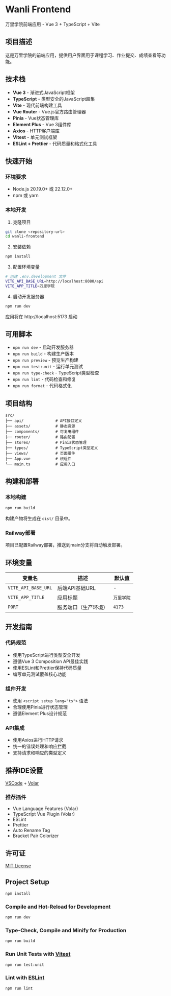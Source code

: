 # Wanli Frontend

万里学院前端应用 - Vue 3 + TypeScript + Vite

## 项目描述

这是万里学院的前端应用，提供用户界面用于课程学习、作业提交、成绩查看等功能。

## 技术栈

- **Vue 3** - 渐进式JavaScript框架
- **TypeScript** - 类型安全的JavaScript超集
- **Vite** - 现代前端构建工具
- **Vue Router** - Vue.js官方路由管理器
- **Pinia** - Vue状态管理库
- **Element Plus** - Vue 3组件库
- **Axios** - HTTP客户端库
- **Vitest** - 单元测试框架
- **ESLint + Prettier** - 代码质量和格式化工具

## 快速开始

### 环境要求

- Node.js 20.19.0+ 或 22.12.0+
- npm 或 yarn

### 本地开发

1. 克隆项目
```bash
git clone <repository-url>
cd wanli-frontend
```

2. 安装依赖
```bash
npm install
```

3. 配置环境变量
```bash
# 创建 .env.development 文件
VITE_API_BASE_URL=http://localhost:8080/api
VITE_APP_TITLE=万里学院
```

4. 启动开发服务器
```bash
npm run dev
```

应用将在 http://localhost:5173 启动

## 可用脚本

- `npm run dev` - 启动开发服务器
- `npm run build` - 构建生产版本
- `npm run preview` - 预览生产构建
- `npm run test:unit` - 运行单元测试
- `npm run type-check` - TypeScript类型检查
- `npm run lint` - 代码检查和修复
- `npm run format` - 代码格式化

## 项目结构

```
src/
├── api/              # API接口定义
├── assets/           # 静态资源
├── components/       # 可复用组件
├── router/           # 路由配置
├── stores/           # Pinia状态管理
├── types/            # TypeScript类型定义
├── views/            # 页面组件
├── App.vue           # 根组件
└── main.ts           # 应用入口
```

## 构建和部署

### 本地构建
```bash
npm run build
```

构建产物将生成在 `dist/` 目录中。

### Railway部署

项目已配置Railway部署，推送到main分支将自动触发部署。

## 环境变量

| 变量名 | 描述 | 默认值 |
|--------|------|--------|
| `VITE_API_BASE_URL` | 后端API基础URL | - |
| `VITE_APP_TITLE` | 应用标题 | `万里学院` |
| `PORT` | 服务端口（生产环境） | `4173` |

## 开发指南

### 代码规范
- 使用TypeScript进行类型安全开发
- 遵循Vue 3 Composition API最佳实践
- 使用ESLint和Prettier保持代码质量
- 编写单元测试覆盖核心功能

### 组件开发
- 使用 `<script setup lang="ts">` 语法
- 合理使用Pinia进行状态管理
- 遵循Element Plus设计规范

### API集成
- 使用Axios进行HTTP请求
- 统一的错误处理和响应拦截
- 支持请求和响应的类型定义

## 推荐IDE设置

[VSCode](https://code.visualstudio.com/) + [Volar](https://marketplace.visualstudio.com/items?itemName=Vue.volar)

### 推荐插件
- Vue Language Features (Volar)
- TypeScript Vue Plugin (Volar)
- ESLint
- Prettier
- Auto Rename Tag
- Bracket Pair Colorizer

## 许可证

[MIT License](LICENSE)

## Project Setup

```sh
npm install
```

### Compile and Hot-Reload for Development

```sh
npm run dev
```

### Type-Check, Compile and Minify for Production

```sh
npm run build
```

### Run Unit Tests with [Vitest](https://vitest.dev/)

```sh
npm run test:unit
```

### Lint with [ESLint](https://eslint.org/)

```sh
npm run lint
```

